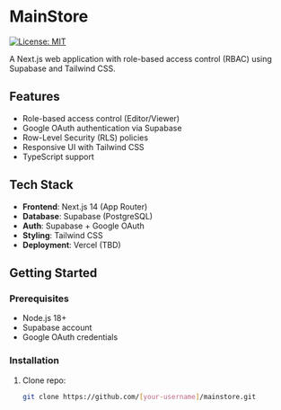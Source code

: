 # MainStore

[![License: MIT](https://img.shields.io/badge/License-MIT-blue.svg)](https://opensource.org/licenses/MIT)

A Next.js web application with role-based access control (RBAC) using Supabase and Tailwind CSS.

## Features
- Role-based access control (Editor/Viewer)
- Google OAuth authentication via Supabase
- Row-Level Security (RLS) policies
- Responsive UI with Tailwind CSS
- TypeScript support

## Tech Stack
- **Frontend**: Next.js 14 (App Router)
- **Database**: Supabase (PostgreSQL)
- **Auth**: Supabase + Google OAuth
- **Styling**: Tailwind CSS
- **Deployment**: Vercel (TBD)

## Getting Started

### Prerequisites
- Node.js 18+
- Supabase account
- Google OAuth credentials

### Installation
1. Clone repo:
   ```bash
   git clone https://github.com/[your-username]/mainstore.git
